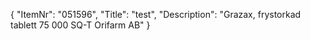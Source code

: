 {
  "ItemNr": "051596",
  "Title": "test",
  "Description": "Grazax, frystorkad tablett 75 000 SQ-T Orifarm AB"
}